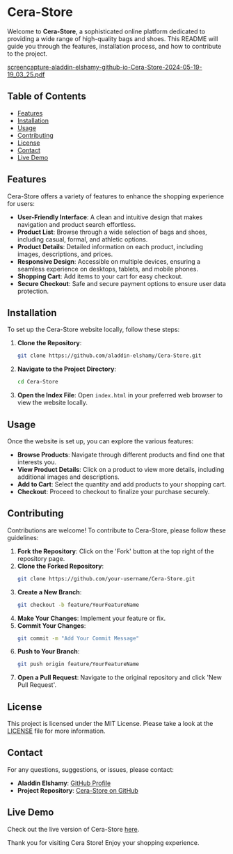 # Cera-Store

Welcome to **Cera-Store**, a sophisticated online platform dedicated to providing a wide range of high-quality bags and shoes. This README will guide you through the features, installation process, and how to contribute to the project.

[screencapture-aladdin-elshamy-github-io-Cera-Store-2024-05-19-19_03_25.pdf](https://github.com/Aladdin-Elshamy/Cera-Store/files/15369991/screencapture-aladdin-elshamy-github-io-Cera-Store-2024-05-19-19_03_25.pdf)

## Table of Contents

- [Features](#features)
- [Installation](#installation)
- [Usage](#usage)
- [Contributing](#contributing)
- [License](#license)
- [Contact](#contact)
- [Live Demo](#live-demo)

## Features

Cera-Store offers a variety of features to enhance the shopping experience for users:

- **User-Friendly Interface**: A clean and intuitive design that makes navigation and product search effortless.
- **Product List**: Browse through a wide selection of bags and shoes, including casual, formal, and athletic options.
- **Product Details**: Detailed information on each product, including images, descriptions, and prices.
- **Responsive Design**: Accessible on multiple devices, ensuring a seamless experience on desktops, tablets, and mobile phones.
- **Shopping Cart**: Add items to your cart for easy checkout.
- **Secure Checkout**: Safe and secure payment options to ensure user data protection.

## Installation

To set up the Cera-Store website locally, follow these steps:

1. **Clone the Repository**:
    ```bash
    git clone https://github.com/aladdin-elshamy/Cera-Store.git
    ```
2. **Navigate to the Project Directory**:
    ```bash
    cd Cera-Store
    ```
3. **Open the Index File**:
    Open `index.html` in your preferred web browser to view the website locally.

## Usage

Once the website is set up, you can explore the various features:

- **Browse Products**: Navigate through different products and find one that interests you.
- **View Product Details**: Click on a product to view more details, including additional images and descriptions.
- **Add to Cart**: Select the quantity and add products to your shopping cart.
- **Checkout**: Proceed to checkout to finalize your purchase securely.

## Contributing

Contributions are welcome! To contribute to Cera-Store, please follow these guidelines:

1. **Fork the Repository**: Click on the 'Fork' button at the top right of the repository page.
2. **Clone the Forked Repository**:
    ```bash
    git clone https://github.com/your-username/Cera-Store.git
    ```
3. **Create a New Branch**:
    ```bash
    git checkout -b feature/YourFeatureName
    ```
4. **Make Your Changes**: Implement your feature or fix.
5. **Commit Your Changes**:
    ```bash
    git commit -m "Add Your Commit Message"
    ```
6. **Push to Your Branch**:
    ```bash
    git push origin feature/YourFeatureName
    ```
7. **Open a Pull Request**: Navigate to the original repository and click 'New Pull Request'.

## License

This project is licensed under the MIT License. Please take a look at the [LICENSE](LICENSE) file for more information.

## Contact

For any questions, suggestions, or issues, please contact:

- **Aladdin Elshamy**: [GitHub Profile](https://github.com/aladdin-elshamy)
- **Project Repository**: [Cera-Store on GitHub](https://github.com/aladdin-elshamy/Cera-Store)

## Live Demo

Check out the live version of Cera-Store [here](https://aladdin-elshamy.github.io/Cera-Store/).

Thank you for visiting Cera Store! Enjoy your shopping experience.
